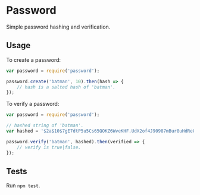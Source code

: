 # Password
Simple password hashing and verification.

## Usage

To create a password:

```javascript
var password = require('password');

password.create('batman', 10).then(hash => {
	// hash is a salted hash of 'batman'.
});
```

To verify a password:

```javascript
var password = require('password');

// hashed string of 'batman'.
var hashed = '$2a$10$7gE7dtP5u5Cs65QOKZ6WveKHF.UdX2of4J90987mBur8uHdReOgvy';

password.verify('batman', hashed).then(verified => {
	// verify is true|false.
});
```

## Tests
Run `npm test`.
